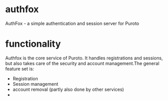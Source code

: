 # authfox
AuthFox - a simple authentication and session server for Puroto

# functionality
Authfox is the core service of Puroto. It handles registrations and sessions, but also takes care of the security and account management.The general feature set is:
- Registration
- Session management
- account removal (partly also done by other services)
- 